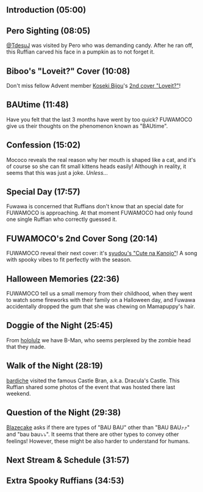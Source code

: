 ## Introduction (05:00)

## Pero Sighting (08:05)

[@TdesuJ](https://twitter.com/TdesuJ/status/1717024018371432637) was visited by Pero who was demanding candy. After he ran off, this Ruffian carved his face in a pumpkin as to not forget it.

## Biboo's "Loveit?" Cover (10:08)

Don't miss fellow Advent member [Koseki Bijou](https://www.youtube.com/@KosekiBijou)'s [2nd cover "Loveit?"](https://youtu.be/NfhJK602XdE)!

## BAUtime (11:48)

Have you felt that the last 3 months have went by too quick? FUWAMOCO give us their thoughts on the phenomenon known as "BAUtime".

## Confession (15:02)

Mococo reveals the real reason why her mouth is shaped like a cat, and it's of course so she can fit small kittens heads easily! Although in reality, it seems that this was just a joke. *Unless...*

## Special Day (17:57)

Fuwawa is concerned that Ruffians don't know that an special date for FUWAMOCO is approaching. At that moment FUWAMOCO had only found one single Ruffian who correctly guessed it.

## FUWAMOCO's 2nd Cover Song (20:14)

FUWAMOCO reveal their next cover: it's [syudou's "Cute na Kanojo"](https://youtu.be/XYmZUh_YAq0)! A song with spooky vibes to fit perfectly with the season.

## Halloween Memories (22:36)

FUWAMOCO tell us a small memory from their childhood, when they went to watch some fireworks with their family on a Halloween day, and Fuwawa accidentally dropped the gum that she was chewing on Mamapuppy's hair.

## Doggie of the Night (25:45)

From [hololulz](https://twitter.com/hololulz/status/1709663409103401263) we have B-Man, who seems perplexed by the zombie head that they made.

## Walk of the Night (28:19)

[bardiche](https://twitter.com/katxts/status/1718664352444698747) visited the famous Castle Bran, a.k.a. Dracula's Castle. This Ruffian shared some photos of the event that was hosted there last weekend.

## Question of the Night (29:38)

[Blazecake](https://twitter.com/Blazecake20/status/1706887023783563752) asks if there are types of "BAU BAU" other than "BAU BAU⤴︎⤴︎" and "bau bau⤵︎⤵︎". It seems that there are other types to convey other feelings! However, these might be also harder to understand for humans.

## Next Stream & Schedule (31:57)

## Extra Spooky Ruffians (34:53)
